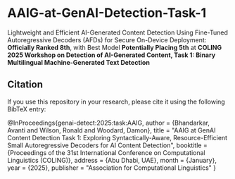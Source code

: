 # AAIG-at-GenAI-Detection-Task-1
Lightweight and Efficient AI-Generated Content Detection Using Fine-Tuned Autoregressive Decoders (AFDs) for Secure On-Device Deployment: **Officially Ranked 8th**, with Best Model **Potentially Placing 5th** at **COLING 2025 Workshop on Detection of AI-Generated Content, Task 1: Binary Multilingual Machine-Generated Text Detection**


## Citation

If you use this repository in your research, please cite it using the following BibTeX entry:

@InProceedings{genai-detect:2025:task:AAIG,
author = {Bhandarkar, Avanti and Wilson, Ronald and Woodard, Damon},
title = "AAIG at GenAI Content Detection Task 1: Exploring Syntactically-Aware, Resource-Efficient Small Autoregressive Decoders for AI Content Detection",
booktitle = {Proceedings of the 31st International Conference on Computational Linguistics (COLING)},
address = {Abu Dhabi, UAE},
month = {January},
year = {2025}, publisher = "Association for Computational Linguistics"
}
